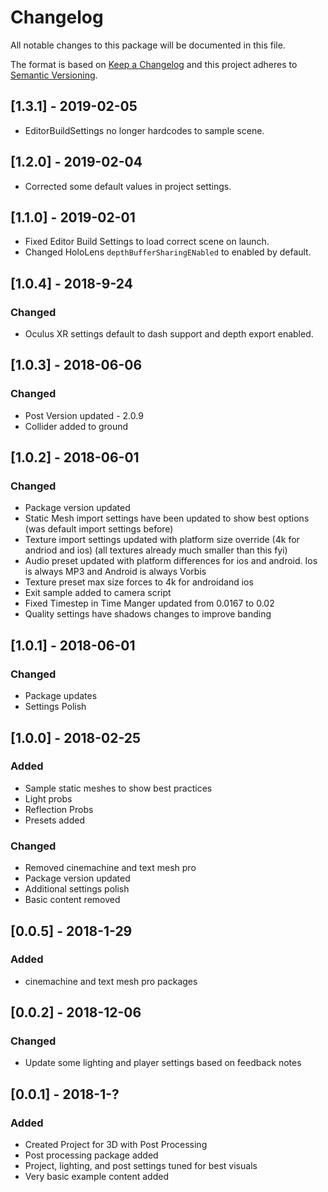 # Changelog
All notable changes to this package will be documented in this file.

The format is based on [Keep a Changelog](http://keepachangelog.com/en/1.0.0/)
and this project adheres to [Semantic Versioning](http://semver.org/spec/v2.0.0.html).

## [1.3.1] - 2019-02-05
- EditorBuildSettings no longer hardcodes to sample scene.

## [1.2.0] - 2019-02-04
- Corrected some default values in project settings.

## [1.1.0] - 2019-02-01
- Fixed Editor Build Settings to load correct scene on launch. 
- Changed HoloLens `depthBufferSharingENabled` to enabled by default.

## [1.0.4] - 2018-9-24

### Changed
- Oculus XR settings default to dash support and depth export enabled.

## [1.0.3] - 2018-06-06

### Changed
- Post Version updated - 2.0.9
- Collider added to ground

## [1.0.2] - 2018-06-01

### Changed
- Package version updated
- Static Mesh import settings have been updated to show best options (was default import settings before)
- Texture import settings updated with platform size override (4k for andriod and ios) (all textures already much smaller than this fyi)
- Audio preset updated with platform differences for ios and android. Ios is always MP3 and Android is always Vorbis
- Texture preset max size forces to 4k for androidand ios
- Exit sample added to camera script
- Fixed Timestep in Time Manger updated from 0.0167 to 0.02
- Quality settings have shadows changes to improve banding

## [1.0.1] - 2018-06-01

### Changed
- Package updates
- Settings Polish

## [1.0.0] - 2018-02-25

### Added
- Sample static meshes to show best practices
- Light probs
- Reflection Probs
- Presets added

### Changed
- Removed cinemachine and text mesh pro
- Package version updated
- Additional settings polish
- Basic content removed

## [0.0.5] - 2018-1-29

### Added
- cinemachine and text mesh pro packages

## [0.0.2] - 2018-12-06

### Changed
- Update some lighting and player settings based on feedback notes

## [0.0.1] - 2018-1-?

### Added 
- Created Project for 3D with Post Processing
- Post processing package added 
- Project, lighting, and post settings tuned for best visuals
- Very basic example content added